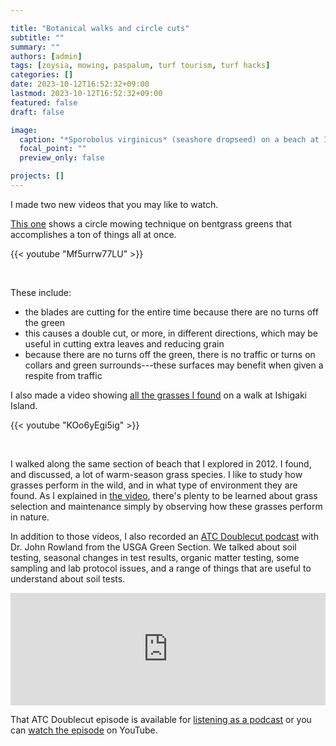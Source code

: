 ```yaml
---

title: "Botanical walks and circle cuts"
subtitle: ""
summary: ""
authors: [admin]
tags: [zoysia, mowing, paspalum, turf tourism, turf hacks]
categories: []
date: 2023-10-12T16:52:32+09:00
lastmod: 2023-10-12T16:52:32+09:00
featured: false
draft: false

image:
  caption: "*Sporobolus virginicus* (seashore dropseed) on a beach at Ishigaki Island"
  focal_point: ""
  preview_only: false

projects: []
---
```


I made two new videos that you may like to watch.

[This one](https://youtu.be/Mf5urrw77LU) shows a circle mowing technique on bentgrass greens that accomplishes a ton of things all at once.

{{< youtube "Mf5urrw77LU" >}} 

<br>

These include:

* the blades are cutting for the entire time because there are no turns off the green
* this causes a double cut, or more, in different directions, which may be useful in cutting extra leaves and reducing grain
* because there are no turns off the green, there is no traffic or turns on collars and green surrounds---these surfaces may benefit when given a respite from traffic

I also made a video showing [all the grasses I found](https://youtu.be/KOo6yEgi5ig) on a walk at Ishigaki Island. 

{{< youtube "KOo6yEgi5ig" >}}

<br>

I walked along the same section of beach that I explored in 2012. I found, and discussed, a lot of warm-season grass species. I like to study how grasses perform in the wild, and in what type of environment they are found. As I explained in [the video](https://youtu.be/KOo6yEgi5ig), there's plenty to be learned about grass selection and maintenance simply by observing how these grasses perform in nature.

In addition to those videos, I also recorded an [ATC Doublecut podcast](https://doublecut.asianturfgrass.com/) with Dr. John Rowland from the USGA Green Section. We talked about soil testing, seasonal changes in test results, organic matter testing, some sampling and lab protocol issues, and a range of things that are useful to understand about soil tests. 

<iframe width="100%" height="180" frameborder="no" scrolling="no" seamless src="https://share.transistor.fm/e/3edc1a79"></iframe>

That ATC Doublecut episode is available for [listening as a podcast](https://share.transistor.fm/s/3edc1a79) or you can [watch the episode](https://youtu.be/BVsUKM4e0pI) on YouTube.


